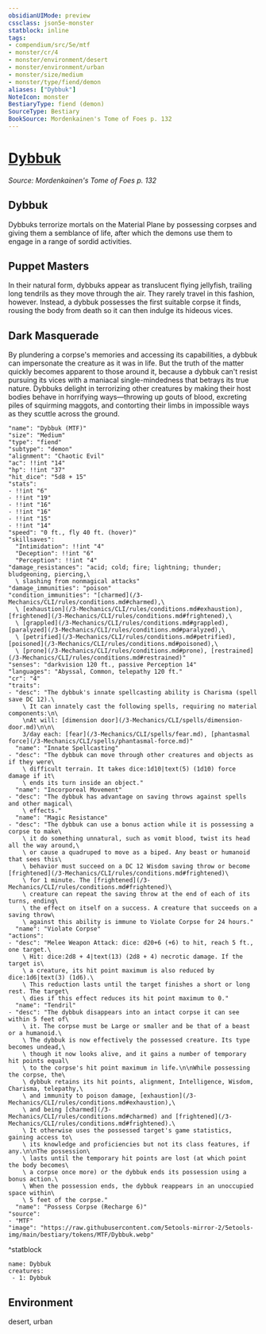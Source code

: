 ```yaml
---
obsidianUIMode: preview
cssclass: json5e-monster
statblock: inline
tags:
- compendium/src/5e/mtf
- monster/cr/4
- monster/environment/desert
- monster/environment/urban
- monster/size/medium
- monster/type/fiend/demon
aliases: ["Dybbuk"]
NoteIcon: monster
BestiaryType: fiend (demon)
SourceType: Bestiary
BookSource: Mordenkainen's Tome of Foes p. 132
---
```

# [Dybbuk](3-Mechanics\CLI\bestiary\fiend/dybbuk-mtf.md)
*Source: Mordenkainen's Tome of Foes p. 132*  

## Dybbuk

Dybbuks terrorize mortals on the Material Plane by possessing corpses and giving them a semblance of life, after which the demons use them to engage in a range of sordid activities.

## Puppet Masters

In their natural form, dybbuks appear as translucent flying jellyfish, trailing long tendrils as they move through the air. They rarely travel in this fashion, however. Instead, a dybbuk possesses the first suitable corpse it finds, rousing the body from death so it can then indulge its hideous vices.

## Dark Masquerade

By plundering a corpse's memories and accessing its capabilities, a dybbuk can impersonate the creature as it was in life. But the truth of the matter quickly becomes apparent to those around it, because a dybbuk can't resist pursuing its vices with a maniacal single-mindedness that betrays its true nature. Dybbuks delight in terrorizing other creatures by making their host bodies behave in horrifying ways—throwing up gouts of blood, excreting piles of squirming maggots, and contorting their limbs in impossible ways as they scuttle across the ground.

```statblock
"name": "Dybbuk (MTF)"
"size": "Medium"
"type": "fiend"
"subtype": "demon"
"alignment": "Chaotic Evil"
"ac": !!int "14"
"hp": !!int "37"
"hit_dice": "5d8 + 15"
"stats":
- !!int "6"
- !!int "19"
- !!int "16"
- !!int "16"
- !!int "15"
- !!int "14"
"speed": "0 ft., fly 40 ft. (hover)"
"skillsaves":
  "Intimidation": !!int "4"
  "Deception": !!int "6"
  "Perception": !!int "4"
"damage_resistances": "acid; cold; fire; lightning; thunder; bludgeoning, piercing,\
  \ slashing from nonmagical attacks"
"damage_immunities": "poison"
"condition_immunities": "[charmed](/3-Mechanics/CLI/rules/conditions.md#charmed),\
  \ [exhaustion](/3-Mechanics/CLI/rules/conditions.md#exhaustion), [frightened](/3-Mechanics/CLI/rules/conditions.md#frightened),\
  \ [grappled](/3-Mechanics/CLI/rules/conditions.md#grappled), [paralyzed](/3-Mechanics/CLI/rules/conditions.md#paralyzed),\
  \ [petrified](/3-Mechanics/CLI/rules/conditions.md#petrified), [poisoned](/3-Mechanics/CLI/rules/conditions.md#poisoned),\
  \ [prone](/3-Mechanics/CLI/rules/conditions.md#prone), [restrained](/3-Mechanics/CLI/rules/conditions.md#restrained)"
"senses": "darkvision 120 ft., passive Perception 14"
"languages": "Abyssal, Common, telepathy 120 ft."
"cr": "4"
"traits":
- "desc": "The dybbuk's innate spellcasting ability is Charisma (spell save DC 12).\
    \ It can innately cast the following spells, requiring no material components:\n\
    \nAt will: [dimension door](/3-Mechanics/CLI/spells/dimension-door.md)\n\n\
    3/day each: [fear](/3-Mechanics/CLI/spells/fear.md), [phantasmal force](/3-Mechanics/CLI/spells/phantasmal-force.md)"
  "name": "Innate Spellcasting"
- "desc": "The dybbuk can move through other creatures and objects as if they were\
    \ difficult terrain. It takes dice:1d10|text(5) (1d10) force damage if it\
    \ ends its turn inside an object."
  "name": "Incorporeal Movement"
- "desc": "The dybbuk has advantage on saving throws against spells and other magical\
    \ effects."
  "name": "Magic Resistance"
- "desc": "The dybbuk can use a bonus action while it is possessing a corpse to make\
    \ it do something unnatural, such as vomit blood, twist its head all the way around,\
    \ or cause a quadruped to move as a biped. Any beast or humanoid that sees this\
    \ behavior must succeed on a DC 12 Wisdom saving throw or become [frightened](/3-Mechanics/CLI/rules/conditions.md#frightened)\
    \ for 1 minute. The [frightened](/3-Mechanics/CLI/rules/conditions.md#frightened)\
    \ creature can repeat the saving throw at the end of each of its turns, ending\
    \ the effect on itself on a success. A creature that succeeds on a saving throw\
    \ against this ability is immune to Violate Corpse for 24 hours."
  "name": "Violate Corpse"
"actions":
- "desc": "Melee Weapon Attack: dice: d20+6 (+6) to hit, reach 5 ft., one target.\
    \ Hit: dice:2d8 + 4|text(13) (2d8 + 4) necrotic damage. If the target is\
    \ a creature, its hit point maximum is also reduced by dice:1d6|text(3) (1d6).\
    \ This reduction lasts until the target finishes a short or long rest. The target\
    \ dies if this effect reduces its hit point maximum to 0."
  "name": "Tendril"
- "desc": "The dybbuk disappears into an intact corpse it can see within 5 feet of\
    \ it. The corpse must be Large or smaller and be that of a beast or a humanoid.\
    \ The dybbuk is now effectively the possessed creature. Its type becomes undead,\
    \ though it now looks alive, and it gains a number of temporary hit points equal\
    \ to the corpse's hit point maximum in life.\n\nWhile possessing the corpse, the\
    \ dybbuk retains its hit points, alignment, Intelligence, Wisdom, Charisma, telepathy,\
    \ and immunity to poison damage, [exhaustion](/3-Mechanics/CLI/rules/conditions.md#exhaustion),\
    \ and being [charmed](/3-Mechanics/CLI/rules/conditions.md#charmed) and [frightened](/3-Mechanics/CLI/rules/conditions.md#frightened).\
    \ It otherwise uses the possessed target's game statistics, gaining access to\
    \ its knowledge and proficiencies but not its class features, if any.\n\nThe possession\
    \ lasts until the temporary hit points are lost (at which point the body becomes\
    \ a corpse once more) or the dybbuk ends its possession using a bonus action.\
    \ When the possession ends, the dybbuk reappears in an unoccupied space within\
    \ 5 feet of the corpse."
  "name": "Possess Corpse (Recharge 6)"
"source":
- "MTF"
"image": "https://raw.githubusercontent.com/5etools-mirror-2/5etools-img/main/bestiary/tokens/MTF/Dybbuk.webp"
```
^statblock

```encounter-table
name: Dybbuk
creatures:
 - 1: Dybbuk
```

## Environment

desert, urban